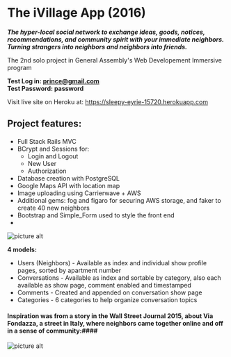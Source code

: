 
# The iVillage App (2016) #
***The hyper-local social network to exchange ideas, goods, notices, recommendations, and community spirit with your immediate neighbors. Turning strangers into neighbors and neighbors into friends.***



The 2nd solo project in General Assembly's Web Developement Immersive program


**Test Log in: prince@gmail.com**
<br>
**Test Password: password**

Visit live site on Heroku at: https://sleepy-eyrie-15720.herokuapp.com

## Project features: ##
####
* Full Stack Rails MVC
* BCrypt and Sessions for:
  * Login and Logout
  * New User
  * Authorization
* Database creation with PostgreSQL
* Google Maps API with location map
* Image uploading using Carrierwave + AWS
* Additional gems: fog and figaro for securing AWS storage, and faker to create 40 new neighbors 
* Bootstrap and Simple_Form used to style the front end
* 
![picture alt](http://i.imgur.com/jUpLvd9.png "iVillage Screenshots")

**4 models:**
* Users (Neighbors) - Available as index and individual show profile pages, sorted by apartment number
* Conversations - Available as index and sortable by category, also each available as show page, comment enabled and timestamped
* Comments - Created and appended on conversation show page
* Categories - 6 categories to help organize conversation topics


#### Inspiration was from a story in the Wall Street Journal 2015, about Via Fondazza, a street in Italy, where neighbors came together online and off in a sense of community:####
![picture alt](http://i.imgur.com/XdRcKkh.jpg "Via Fondazza")
